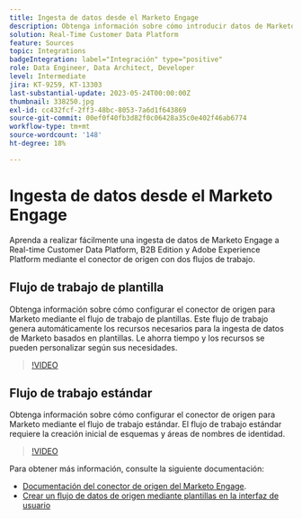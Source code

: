 ```yaml
---
title: Ingesta de datos desde el Marketo Engage
description: Obtenga información sobre cómo introducir datos de Marketo Engage mediante el conector de origen mediante los flujos de trabajo de plantilla y estándar.
solution: Real-Time Customer Data Platform
feature: Sources
topic: Integrations
badgeIntegration: label="Integración" type="positive"
role: Data Engineer, Data Architect, Developer
level: Intermediate
jira: KT-9259, KT-13303
last-substantial-update: 2023-05-24T00:00:00Z
thumbnail: 338250.jpg
exl-id: cc432fcf-2ff3-48bc-8053-7a6d1f643869
source-git-commit: 00ef0f40fb3d82f0c06428a35c0e402f46ab6774
workflow-type: tm+mt
source-wordcount: '148'
ht-degree: 18%

---
```


# Ingesta de datos desde el Marketo Engage

Aprenda a realizar fácilmente una ingesta de datos de Marketo Engage a Real-time Customer Data Platform, B2B Edition y Adobe Experience Platform mediante el conector de origen con dos flujos de trabajo.

## Flujo de trabajo de plantilla

Obtenga información sobre cómo configurar el conector de origen para Marketo mediante el flujo de trabajo de plantillas. Este flujo de trabajo genera automáticamente los recursos necesarios para la ingesta de datos de Marketo basados en plantillas. Le ahorra tiempo y los recursos se pueden personalizar según sus necesidades.

>[!VIDEO](https://video.tv.adobe.com/v/3419550?learn=on)

## Flujo de trabajo estándar

Obtenga información sobre cómo configurar el conector de origen para Marketo mediante el flujo de trabajo estándar. El flujo de trabajo estándar requiere la creación inicial de esquemas y áreas de nombres de identidad.

>[!VIDEO](https://video.tv.adobe.com/v/338250?learn=on)

Para obtener más información, consulte la siguiente documentación:
* [Documentación del conector de origen del Marketo Engage](https://experienceleague.adobe.com/docs/experience-platform/sources/connectors/adobe-applications/marketo/marketo.html).
* [Crear un flujo de datos de origen mediante plantillas en la interfaz de usuario](https://experienceleague.adobe.com/docs/experience-platform/sources/ui-tutorials/templates.html#)
